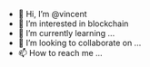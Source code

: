- 👋 Hi, I’m @vincent
- 👀 I’m interested in blockchain
- 🌱 I’m currently learning ...
- 💞️ I’m looking to collaborate on ...
- 📫 How to reach me ...

<!---
vincent-cch/vincent-cch is a ✨ special ✨ repository because its `README.md` (this file) appears on your GitHub profile.
You can click the Preview link to take a look at your changes.
--->
